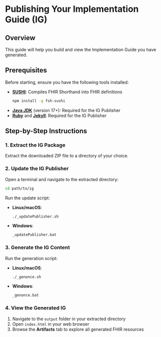 # Publishing Your Implementation Guide (IG)

## Overview
This guide will help you build and view the Implementation Guide you have generated.

## Prerequisites
Before starting, ensure you have the following tools installed:

* **[SUSHI](https://github.com/FHIR/sushi)**: Compiles FHIR Shorthand into FHIR definitions
  ```bash
  npm install -g fsh-sushi
  ```
* **[Java JDK](https://www.oracle.com/java/technologies/downloads/)** (version 17+): Required for the IG Publisher
* **[Ruby](https://www.ruby-lang.org/en/downloads/)** and **[Jekyll](https://jekyllrb.com/docs/installation/)**: Required for the IG Publisher

## Step-by-Step Instructions

### 1. Extract the IG Package
Extract the downloaded ZIP file to a directory of your choice.

### 2. Update the IG Publisher
Open a terminal and navigate to the extracted directory:
```bash
cd path/to/ig
```

Run the update script:
* **Linux/macOS**:
  ```bash
  ./_updatePublisher.sh
  ```
* **Windows**:
  ```cmd
  _updatePublisher.bat
  ```

### 3. Generate the IG Content
Run the generation script:
* **Linux/macOS**:
  ```bash
  ./_genonce.sh
  ```
* **Windows**:
  ```cmd
  _genonce.bat
  ```

### 4. View the Generated IG
1. Navigate to the `output` folder in your extracted directory
2. Open `index.html` in your web browser
3. Browse the **Artifacts** tab to explore all generated FHIR resources